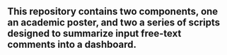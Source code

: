 ## This repository contains two components, one an academic poster, and two a series of scripts designed to summarize input free-text comments into a dashboard.